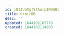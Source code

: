 ```yaml
---
id: j81JUuXgfSlAorpINQbQc
title: OrbitDB
desc: ''
updated: 1644102165778
created: 1644102114893
---
```


